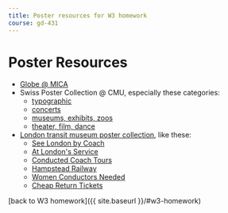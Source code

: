 ```yaml
---
title: Poster resources for W3 homework
course: gd-431
---
```


Poster Resources
================

* [Globe @ MICA](http://globeatmica.com/type/posters/)
* Swiss Poster Collection @ CMU, especially these categories:
  * [typographic](http://luna.library.cmu.edu/luna/servlet/view/all/what/Technique%253A%2BTypographic%2BImages?sort=date%2Cdesigner%2Cclient%2Ctitle)
  * [concerts](http://luna.library.cmu.edu/luna/servlet/view/all/what/Cultural%253A%2BConcert?sort=date%2Cdesigner%2Cclient%2Ctitle)
  * [museums, exhibits, zoos](http://luna.library.cmu.edu/luna/servlet/view/all/what/Cultural%253A%2BExhibit%252C%2BMuseum%252C%2BZoo?sort=date%2Cdesigner%2Cclient%2Ctitle)
  * [theater, film, dance](http://luna.library.cmu.edu/luna/servlet/view/all/what/Cultural%253A%2BTheater%252C%2BFilm%252C%2BDance?sort=date%2Cdesigner%2Cclient%2Ctitle)
* [London transit museum poster collection](https://www.ltmuseum.co.uk/collections/collections-online/posters/), like these:
  * [See London by Coach](https://www.ltmuseum.co.uk/collections/collections-online/posters/item/1983-4-6090?&apiurl=aHR0cHM6Ly9hcGkubHRtdXNldW0uY28udWsvcG9zdGVycz9zaG9ydD0xJnNraXA9MTkyJmxpbWl0PTQ4&searchpage=)
  * [At London's Service](https://www.ltmuseum.co.uk/collections/collections-online/posters/item/1983-4-6111?&apiurl=aHR0cHM6Ly9hcGkubHRtdXNldW0uY28udWsvcG9zdGVycz9zaG9ydD0xJnNraXA9MTkyJmxpbWl0PTQ4&searchpage=)
  * [Conducted Coach Tours](https://www.ltmuseum.co.uk/collections/collections-online/posters/item/1983-4-5958?&apiurl=aHR0cHM6Ly9hcGkubHRtdXNldW0uY28udWsvcG9zdGVycz9zaG9ydD0xJnNraXA9MjQwJmxpbWl0PTQ4&searchpage=)
  * [Hampstead Railway](https://www.ltmuseum.co.uk/collections/collections-online/posters/item/1983-4-68?&apiurl=aHR0cHM6Ly9hcGkubHRtdXNldW0uY28udWsvcG9zdGVycz9zaG9ydD0xJnNraXA9MzM2JmxpbWl0PTQ4&searchpage=)
  * [Women Conductors Needed](https://www.ltmuseum.co.uk/collections/collections-online/posters/item/1983-4-6901?&apiurl=aHR0cHM6Ly9hcGkubHRtdXNldW0uY28udWsvcG9zdGVycz9zaG9ydD0xJnNraXA9MzM2JmxpbWl0PTQ4&searchpage=)
  * [Cheap Return Tickets](https://www.ltmuseum.co.uk/collections/collections-online/posters/item/1983-4-3128?&apiurl=aHR0cHM6Ly9hcGkubHRtdXNldW0uY28udWsvcG9zdGVycz9zaG9ydD0xJnNraXA9Mjg4JmxpbWl0PTQ4&searchpage=)

[back to W3 homework]({{ site.baseurl }}/#w3-homework)
